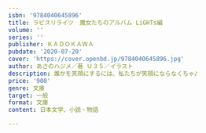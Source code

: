 ```yaml
---
isbn: '9784040645896'
title: ラピスリライツ　魔女たちのアルバム LiGHTs編
volume: ''
series: ''
publisher: ＫＡＤＯＫＡＷＡ
pubdate: '2020-07-20'
cover: 'https://cover.openbd.jp/9784040645896.jpg'
author: あさのハジメ／著 Ｕ３５／イラスト
description: 誰かを笑顔にするには、私たちが笑顔にならなくちゃ♪
price: '900'
genre: 文庫
target: 一般
format: 文庫
content: 日本文学、小説・物語

---
```

